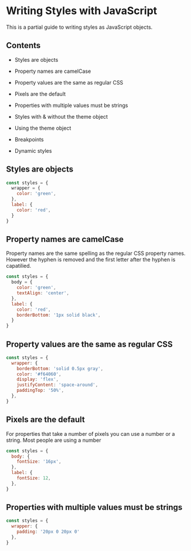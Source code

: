 # Writing Styles with JavaScript

This is a partial guide to writing styles as JavaScript objects.

## Contents
- Styles are objects
- Property names are camelCase
- Property values are the same as regular CSS
- Pixels are the default
- Properties with multiple values must be strings


- Styles with & without the theme object
- Using the theme object
- Breakpoints
- Dynamic styles

## Styles are objects
```js
const styles = {
  wrapper = {
    color: 'green',
  },
  label: {
    color: 'red',
  }
}
```

## Property names are camelCase
Property names are the same spelling as the regular CSS property names. However the hyphen is removed and the first letter after the hyphen is capatilied.

```js
const styles = {
  body = {
    color: 'green',
    textAlign: 'center',
  },
  label: {
    color: 'red',
    borderBottom: '1px solid black',
  }
}
```

## Property values are the same as regular CSS
```js
const styles = {
  wrapper: {
    borderBottom: 'solid 0.5px gray',
    color: '#f64060',
    display: 'flex',
    justifyContent: 'space-around',
    paddingTop: '50%',
  },
}
```

## Pixels are the default
For properties that take a number of pixels you can use a number or a string. Most people are using a number

```js
const styles = {
  body: {
    fontSize: '16px',
  },
  label: {
    fontSize: 12,
  },
}
```

## Properties with multiple values must be strings

```js
const styles = {
  wrapper: {
    padding: '20px 0 20px 0'
  },
}
```